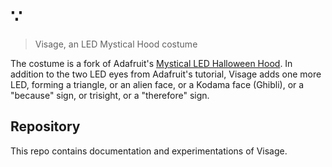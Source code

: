 ∵
======
> Visage, an LED Mystical Hood costume

The costume is a fork of Adafruit's [Mystical LED Halloween Hood](https://learn.adafruit.com/mystical-led-halloween-hood/). In addition to the two LED eyes from Adafruit's tutorial, Visage adds one more LED, forming a triangle, or an alien face, or a Kodama face (Ghibli), or a "because" sign, or trisight, or a "therefore" sign.

## Repository

This repo contains documentation and experimentations of Visage.